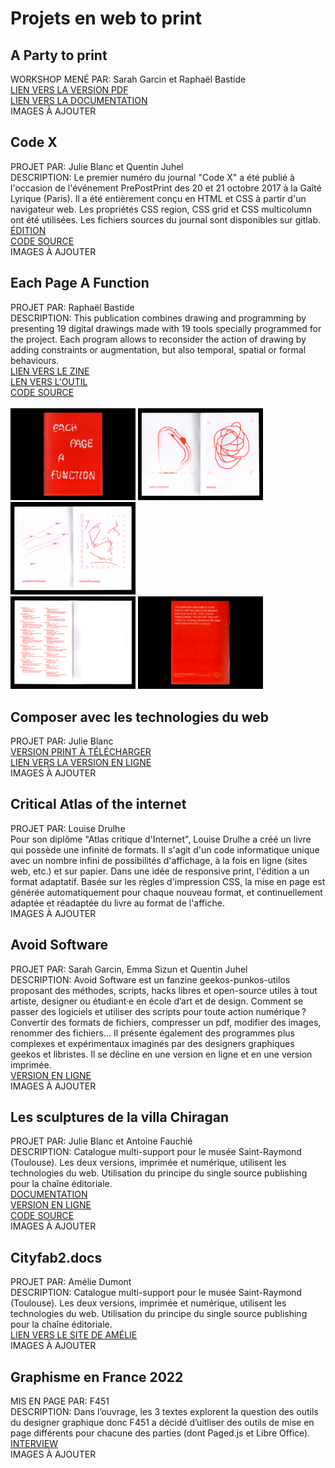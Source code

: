 # Projets en web to print 

## A Party to print 
WORKSHOP MENÉ PAR: Sarah Garcin et Raphaël Bastide  
[LIEN VERS LA VERSION PDF](https://raphaelbastide.com/workshops/a-party-to-print/a-party-to-print_compressed.pdf)  
[LIEN VERS LA DOCUMENTATION](https://raphaelbastide.com/workshops/a-party-to-print/)  
IMAGES À AJOUTER 

 ## Code X 
PROJET PAR: Julie Blanc et Quentin Juhel  
DESCRIPTION: Le premier numéro du journal "Code X" a été publié à l'occasion de l'événement PrePostPrint des 20 et 21 octobre 2017 à la Gaîté Lyrique (Paris). Il a été entièrement conçu en HTML et CSS à partir d'un navigateur web. Les propriétés CSS region, CSS grid et CSS multicolumn ont été utilisées. Les fichiers sources du journal sont disponibles sur gitlab.  
[ÉDITION](https://www.editions-hyx.com/fr/code-x)  
[CODE SOURCE](https://gitlab.com/prepostprint/code-x-01)  
IMAGES À AJOUTER  

## Each Page A Function 
PROJET PAR: Raphaël Bastide  
DESCRIPTION: This publication combines drawing and programming by presenting 19 digital drawings made with 19 tools specially programmed for the project.
Each program allows to reconsider the action of drawing by adding constraints or augmentation, but also temporal, spatial or formal behaviours.  
[LIEN VERS LE ZINE](https://raphaelbastide.com/epaf/zine/)     
[LEN VERS L'OUTIL](https://raphaelbastide.com/epaf/)   
[CODE SOURCE](https://gitlab.com/raphaelbastide/epaf/)    
<br>
<img src="Each-page-a-function/epaf1.png" width="200"/>
<img src="Each-page-a-function/epaf2.png" width="200"/>
<img src="Each-page-a-function/epaf4.png" width="200"/>  
<img src="Each-page-a-function/epaf6.png" width="200"/>
<img src="Each-page-a-function/epaf7.png" width="200"/>

## Composer avec les technologies du web
PROJET PAR: Julie Blanc  
[VERSION PRINT À TÉLÉCHARGER](https://php.julie-blanc.fr/introduction.html)  
[LIEN VERS LA VERSION EN LIGNE](https://php.julie-blanc.fr/introduction.html)  
IMAGES À AJOUTER  


## Critical Atlas of the internet  
PROJET PAR: Louise Drulhe  
Pour son diplôme "Atlas critique d'Internet", Louise Drulhe a créé un livre qui possède une infinité de formats. Il s'agit d'un code informatique unique avec un nombre infini de possibilités d'affichage, à la fois en ligne (sites web, etc.) et sur papier. Dans une idée de responsive print, l'édition a un format adaptatif. Basée sur les règles d'impression CSS, la mise en page est générée automatiquement pour chaque nouveau format, et continuellement adaptée et réadaptée du livre au format de l'affiche.  
IMAGES À AJOUTER  

## Avoid Software  
PROJET PAR: Sarah Garcin, Emma Sizun et Quentin Juhel  
DESCRIPTION: Avoid Software est un fanzine geekos-punkos-utilos proposant des méthodes, scripts, hacks libres et open-source utiles à tout artiste, designer ou étudiant·e en école d’art et de design. Comment se passer des logiciels et utiliser des scripts pour toute action numérique ? Convertir des formats de fichiers, compresser un pdf, modifier des images, renommer des fichiers… Il présente également des programmes plus complexes et expérimentaux imaginés par des designers graphiques geekos et libristes. Il se décline en une version en ligne et en une version imprimée.  
[VERSION EN LIGNE](https://avoidsoftware.sarahgarcin.com/)  
IMAGES À AJOUTER  


## Les sculptures de la villa Chiragan  
PROJET PAR: Julie Blanc et Antoine Fauchié  
DESCRIPTION: Catalogue multi-support pour le musée Saint-Raymond (Toulouse). Les deux versions, imprimée et numérique, utilisent les technologies du web. Utilisation du principe du single source publishing pour la chaîne éditoriale.  
[DOCUMENTATION](https://julie-blanc.fr/projects/villa-chiragan/)  
[VERSION EN LIGNE](https://villachiragan.saintraymond.toulouse.fr/)  
[CODE SOURCE](https://gitlab.com/musee-saint-raymond/villa-chiragan)  
IMAGES À AJOUTER  

## Cityfab2.docs  
PROJET PAR: Amélie Dumont  
DESCRIPTION: Catalogue multi-support pour le musée Saint-Raymond (Toulouse). Les deux versions, imprimée et numérique, utilisent les technologies du web. Utilisation du principe du single source publishing pour la chaîne éditoriale.  
[LIEN VERS LE SITE DE AMÉLIE](https://www.amelie.tools/)  
IMAGES À AJOUTER  

## Graphisme en France 2022  
MIS EN PAGE PAR: F451  
DESCRIPTION: Dans l’ouvrage, les 3 textes explorent la question des outils du designer graphique donc F451 a décidé d’uitliser des outils de mise en page différents pour chacune des parties (dont Paged.js et Libre Office).  
[INTERVIEW](https://www.youtube.com/watch?v=MtT-GbxU4r4)  
IMAGES À AJOUTER  
